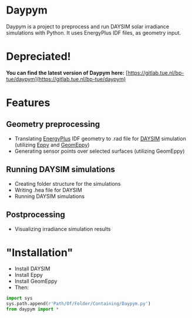 # Daypym
Daypym is a project to preprocess and run DAYSIM solar irradiance simulations with Python. It uses EnergyPlus IDF files, as geometry input.

# Depreciated!
**You can find the latest version of Daypym here:**
[https://gitlab.tue.nl/bp-tue/daypym](https://gitlab.tue.nl/bp-tue/daypym)

# Features

## Geometry preprocessing

* Translating [EnergyPlus](https://energyplus.net/) IDF geometry to .rad file for [DAYSIM](http://daysim.ning.com/) simulation (utilizing [Eppy](https://github.com/santoshphilip/eppy) and [GeomEppy](https://github.com/jamiebull1/geomeppy))
* Generating sensor points over selected surfaces (utilizing GeomEppy)

## Running DAYSIM simulations

* Creating folder structure for the simulations
* Writing .hea file for DAYSIM
* Running DAYSIM simulations

## Postprocessing

* Visualizing irradiance simulation results

# "Installation"

* Install DAYSIM
* Install Eppy
* Install GeomEppy
* Then:
```python
import sys
sys.path.append(r'Path/Of/Folder/Containing/Daypym.py')
from daypym import *
```
